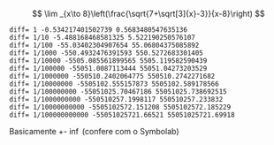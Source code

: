 $$
\lim _{x\to 8}\left(\frac{\sqrt{7+\sqrt[3]{x}-3}}{x-8}\right)
$$

```
diff= 1 -0.534217401502739 0.5683480547635136
diff= 1/10 -5.488168468581325 5.522190250576107
diff= 1/100 -55.03402304907654 55.06804375085892
diff= 1/1000 -550.4932476391593 550.5272683301405
diff= 1/10000 -5505.085561899565 5505.119582590439
diff= 1/100000 -55051.0087113444 55051.04273203529
diff= 1/1000000 -550510.2402064775 550510.2742271682
diff= 1/10000000 -5505102.555157873 5505102.589178566
diff= 1/100000000 -55051025.70467186 55051025.738692515
diff= 1/1000000000 -550510257.1998117 550510257.233832
diff= 1/10000000000 -5505102572.151208 5505102572.185229
diff= 1/100000000000 -55051025721.66521 55051025721.69918
```

Basicamente +- $\inf$ (confere com o Symbolab)
